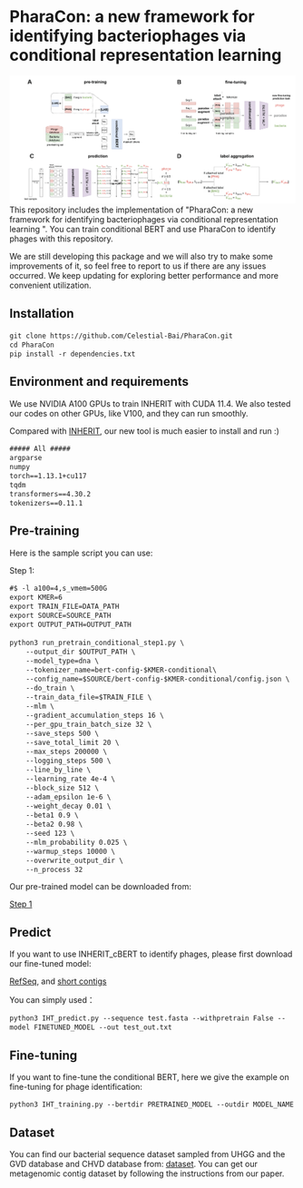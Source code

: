 # PharaCon: a new framework for identifying bacteriophages via conditional representation learning 

![Pipeline](https://github.com/Celestial-Bai/PharaCon/blob/main/pipeline.png)This repository includes the implementation of "PharaCon: a new framework for identifying bacteriophages via conditional representation learning ". You can train conditional BERT and use PharaCon to identify phages with this repository.

We are still developing this package and we will also try to make some improvements of it, so feel free to report to us if there are any issues occurred. We keep updating for exploring better performance and more convenient utilization.

## Installation

```
git clone https://github.com/Celestial-Bai/PharaCon.git
cd PharaCon
pip install -r dependencies.txt
```



## Environment and requirements

We use NVIDIA A100 GPUs to train INHERIT with CUDA 11.4.  We also tested our codes on other GPUs, like V100, and they can run smoothly.

Compared with [INHERIT](https://github.com/Celestial-Bai/INHERIT), our new tool is much easier to install and run :)

```
##### All #####
argparse
numpy
torch==1.13.1+cu117
tqdm
transformers==4.30.2
tokenizers==0.11.1
```




## Pre-training

Here is the sample script you can use:

Step 1:

```
#$ -l a100=4,s_vmem=500G
export KMER=6
export TRAIN_FILE=DATA_PATH
export SOURCE=SOURCE_PATH
export OUTPUT_PATH=OUTPUT_PATH

python3 run_pretrain_conditional_step1.py \
    --output_dir $OUTPUT_PATH \
    --model_type=dna \
    --tokenizer_name=bert-config-$KMER-conditional\
    --config_name=$SOURCE/bert-config-$KMER-conditional/config.json \
    --do_train \
    --train_data_file=$TRAIN_FILE \
    --mlm \
    --gradient_accumulation_steps 16 \
    --per_gpu_train_batch_size 32 \
    --save_steps 500 \
    --save_total_limit 20 \
    --max_steps 200000 \
    --logging_steps 500 \
    --line_by_line \
    --learning_rate 4e-4 \
    --block_size 512 \
    --adam_epsilon 1e-6 \
    --weight_decay 0.01 \
    --beta1 0.9 \
    --beta2 0.98 \
    --seed 123 \
    --mlm_probability 0.025 \
    --warmup_steps 10000 \
    --overwrite_output_dir \
    --n_process 32
```



Our pre-trained model can be downloaded from:

[Step 1](https://drive.google.com/drive/folders/1XVbWUr9edc6vetOG0y-YtwTDEP53CD2G?usp=sharing)

## Predict 

If you want to use INHERIT_cBERT to identify phages, please first download our fine-tuned model:

[RefSeq](https://drive.google.com/file/d/11Sm9Rz61Hu6h_BB9pElWCX2JS3DMKRpy/view?usp=sharing), and [short contigs](https://drive.google.com/file/d/1Rool6Fqu-zDN60TRF3GAE-PaxR5mHgRp/view?usp=drive_link)

You can simply used：

```
python3 IHT_predict.py --sequence test.fasta --withpretrain False --model FINETUNED_MODEL --out test_out.txt
```

## Fine-tuning

If you want to fine-tune the conditional BERT, here we give the example on fine-tuning for phage identification:

```
python3 IHT_training.py --bertdir PRETRAINED_MODEL --outdir MODEL_NAME
```


## Dataset

You can find our bacterial sequence dataset sampled from UHGG and the GVD database and CHVD database from: [dataset](https://drive.google.com/drive/folders/1jDH3aj35Dh-vPM3XUsN_8Q-MDIhAJPMd?usp=sharing). You can get our metagenomic contig dataset by following the instructions from our paper.



